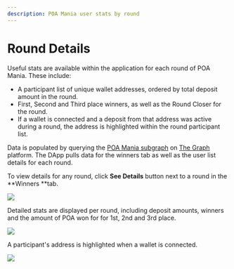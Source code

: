 ```yaml
---
description: POA Mania user stats by round
---
```


# Round Details

Useful stats are available within the application for each round of POA Mania. These include:

* A participant list of unique wallet addresses, ordered by total deposit amount in the round.
* First, Second and Third place winners, as well as the Round Closer for the round.
* If a wallet is connected and a deposit from that address was active during a round, the address is highlighted within the round participant list.

Data is populated by querying the [POA Mania subgraph](https://thegraph.com/explorer/subgraph/maxaleks/poa-mania) on [The Graph ](../../for-developers/thegraph-data-indexing.md)platform. The DApp pulls data for the winners tab as well as the user list details for each round.&#x20;

To view details for any round, click **See Details** button next to a round in the **Winners **tab.

![](../../.gitbook/assets/details-1.png)

Detailed stats are displayed per round, including deposit amounts, winners and the amount of POA won for for 1st, 2nd and 3rd place.

![](../../.gitbook/assets/mania-winners-1.png)

A participant's address is highlighted when a wallet is connected.

![](../../.gitbook/assets/highlighted-address.png)
